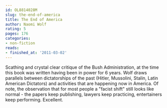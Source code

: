 ```yaml
---
id: OL8814028M
slug: the-end-of-america
title: The End of America
author: Naomi Wolf
rating: 5
pages: 176
categories:
- non-fiction
reads:
- finished_at: '2011-03-02'
---
```

Scathing and crystal clear critique of the Bush Administration, at the time this book was written having been in power for 6 years. Wolf draws parallels between dictatorships of the past (Hitler, Mussolini, Stalin, Latin American Dictators) and activities that are happening now in America. Of note, the observation that for most people a "facist shift" still looks like normal - the papers keep publishing, lawyers keep practicing, entertainers keep performing. Excellent.
